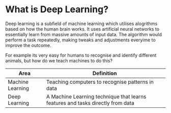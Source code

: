 # What is Deep Learning?
Deep learning is a subfield of machine learning which utilises alogrithms based on how the human brain works. It uses artificial neural networks to essentially learn from massive amounts of input data. The algorithm would perform a task repeatedly, making tweaks and adjustments everyime to improve the outcome. 

For example its very easy for humans to recognise and identify different animals, but how do we teach machines to do this?

| Area | Definition |
|----- | ---------- |
|Machine Learning|Teaching computers to recognise patterns in data|
|Deep Learning| A Machine Learning technique that learns features and tasks directly from data|
